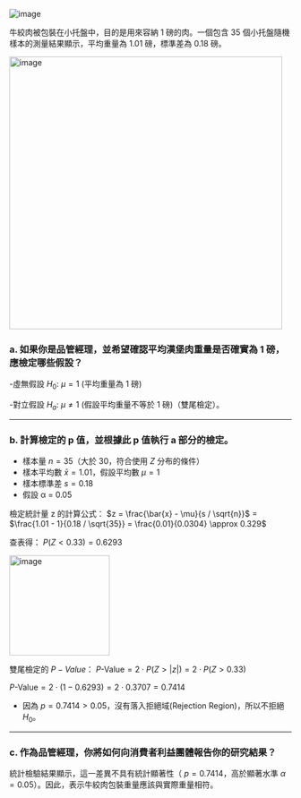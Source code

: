 

![image](https://github.com/user-attachments/assets/721356f2-dfd1-4520-b236-c6173577b377)

牛絞肉被包裝在小托盤中，目的是用來容納 1 磅的肉。一個包含 35 個小托盤隨機樣本的測量結果顯示，平均重量為 1.01 磅，標準差為 0.18 磅。

<img width="487" alt="image" src="https://github.com/user-attachments/assets/a1b34a8a-801b-4d8a-91e9-fd81340bcd60">


### a. 如果你是品管經理，並希望確認平均漢堡肉重量是否確實為 1 磅，應檢定哪些假設？

   -虛無假設 $H_0$: $\mu = 1$ (平均重量為 1 磅)

   -對立假設 $H_a$:  $\mu \neq 1$ (假設平均重量不等於 1 磅)（雙尾檢定）。
   
---

### b. 計算檢定的 p 值，並根據此 p 值執行 a 部分的檢定。

- 樣本量 $n = 35$（大於 30，符合使用 $Z$ 分布的條件）
- 樣本平均數 $\bar{x} = 1.01$，假設平均數 $\mu = 1$
- 樣本標準差 $s = 0.18$
- 假設 α = 0.05

檢定統計量 z 的計算公式： $z = \frac{\bar{x} - \mu}{s / \sqrt{n}}$
= $\frac{1.01 - 1}{0.18 / \sqrt{35}} = \frac{0.01}{0.0304} \approx 0.329$

查表得： $P(Z < 0.33) = 0.6293$

<img width="179" alt="image" src="https://github.com/user-attachments/assets/ef1211b4-5540-4d38-8b15-cc39a624362c">

雙尾檢定的 $P-Value$： $P\text{-Value} = 2 \cdot P(Z > |z|) = 2 \cdot P(Z > 0.33)$

$P\text{-Value} = 2 \cdot (1 - 0.6293) = 2 \cdot 0.3707 = 0.7414$

- 因為 $p = 0.7414 > 0.05$，沒有落入拒絕域(Rejection Region)，所以不拒絕 $H_0$。

---

### c. 作為品管經理，你將如何向消費者利益團體報告你的研究結果？
統計檢驗結果顯示，這一差異不具有統計顯著性（ $p = 0.7414$，高於顯著水準 $\alpha = 0.05$）。因此，表示牛絞肉包裝重量應該與實際重量相符。
